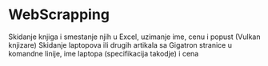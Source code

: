 # WebScrapping
Skidanje knjiga i smestanje njih u Excel, uzimanje ime, cenu i popust (Vulkan knjizare)
Skidanje laptopova ili drugih artikala sa Gigatron stranice u komandne linije, ime laptopa (specifikacija takodje) i cena

